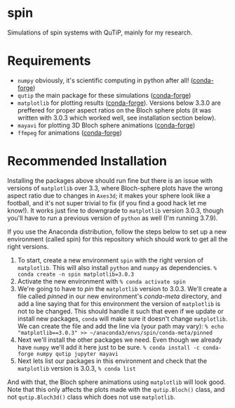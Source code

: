 # spin
Simulations of spin systems with QuTiP, mainly for my research.

# Requirements

* `numpy` obviously, it's scientific computing in python after all! ([conda-forge](https://anaconda.org/conda-forge/numpy))
* `qutip` the main package for these simulations ([conda-forge](https://anaconda.org/conda-forge/qutip))
* `matplotlib` for plotting results ([conda-forge](https://anaconda.org/conda-forge/matplotlib)). Versions below 3.3.0 are preffered for proper aspect ratios on the Bloch sphere plots (it was written with 3.0.3 which worked well, see installation section below).
* `mayavi` for plotting 3D Bloch sphere animations ([conda-forge](https://anaconda.org/conda-forge/mayavi))
* `ffmpeg` for animations ([conda-forge](https://anaconda.org/conda-forge/ffmpeg))

# Recommended Installation

Installing the packages above should run fine but there is an issue with versions of `matplotlib` over 3.3, where Bloch-sphere plots have the wrong aspect ratio due to changes in `Axes3d`; it makes your sphere look like a football, and it's not super trivial to fix (if you find a good hack let me know!). It works just fine to downgrade to `matplotlib` version 3.0.3, though you'll have to run a previous version of `python` as well (I'm running 3.7.9). 

If you use the Anaconda distribution, follow the steps below to set up a new environment (called spin) for this repository which should work to get all the right versions.

1. To start, create a new environment `spin` with the right version of `matplotlib`. This will also install `python` and `numpy` as dependencies. `% conda create -n spin matplotlib=3.0.3`
2. Activate the new environment with `% conda activate spin`
3. We're going to have to *pin* the `matplotlib` version to 3.0.3. We'll create a file called *pinned* in our new environment's *conda-meta* directory, and add a line saying that for this environment the version of `matplotlib` is not to be changed. This should handle it such that even if we update or install new packages, `conda` will make sure it doesn't change `matplotlib`. We can create the file and add the line via (your path may vary): `% echo "matplotlib==3.0.3" >> ~/anaconda3/envs/spin/conda-meta/pinned`
4. Next we'll install the other packages we need. Even though we already have `numpy` we'll add it here just to be sure. `% conda install -c conda-forge numpy qutip jupyter mayavi`
5. Next lets list our packages in this environment and check that the `matplotlib` version is 3.0.3, `% conda list`

And with that, the Bloch sphere animations using `matplotlib` will look good. Note that this only affects the plots made with the `qutip.Bloch()` class, and not `qutip.Bloch3d()` class which does not use `matplotlib`.
